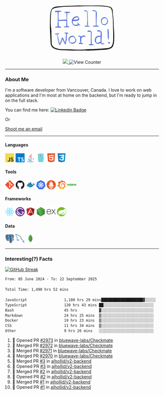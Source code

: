 <div align="center">
    <img src="./img/hello_world.webp" height="200px" width="">
    <div>
        <a href="https://www.linkedin.com/in/ajhollid">
            <img src="https://img.shields.io/badge/LinkedIn-blue"/>
        </a>
        <img src="https://komarev.com/ghpvc/?username=ajhollid&color=yellow" alt="View Counter">
    </div>
</div>

---

### About Me

I'm a software developer from Vancouver, Canada. I love to work on web applications and I'm most at home on the backend, but I'm ready to jump in on the full stack.

You can find me here: [![Linkedin Badge](https://img.shields.io/badge/-ajhollid-blue?style=flat&logo=Linkedin&logoColor=white)](https://www.linkedin.com/in/ajhollid)

Or

[Shoot me an email](mailto:ajhollid@gmail.com)

---

#### Languages

<div>
    <img src="./img/devicons/javascript-original.svg" width=30 height=30 alt="JavaScript">
    <img src="/img/devicons/typescript-original.svg" width=30 height=30 alt="TypeScript">
    <img src="./img/devicons/java-original.svg" width=30 height=30 alt="Java">
    <img src="./img/devicons/go-original.svg" width=30 height=30 alt="Golang">
    <img src="./img/devicons/html5-original.svg" width=30 height=30 alt="HTML 5">
    <img src="./img/devicons/css3-original.svg" width=30 height=30 alt="CSS 3">
</div>

#### Tools

<div>
    <img src="./img/devicons/git-original.svg" width=30 height=30 alt="Git">
    <img src="./img/devicons/github-original.svg" width=30 height=30 alt="Github">
    <img src="./img/devicons/docker-original.svg" width=30 
    height=30 alt="Docker">
    <img src="./img/devicons/kubernetes-original.svg" width=30 height=30 alt="K8">
    <img src="./img/devicons/prometheus-original.svg" width=30 height=30 alt="Prometheus">
    <img src="./img/devicons/grafana-original.svg" width=30 height=30 alt="Grafana">
    <img src="./img/devicons/nginx-original.svg" width=30 height=30 alt="Nginx">
</div>

#### Frameworks

<div>
    <img src="./img/devicons/react-original.svg" width=30 height=30 alt="React">
    <img src="./img/devicons/gatsby-original.svg" width=30 height=30 alt="Gatsby">
    <img src="./img/devicons/angularjs-original.svg" width=30 height=30 alt="AngularJS">
    <img src="./img/devicons/nodejs-original.svg" width=30 height=30 alt="NodeJS">
    <img src="./img/devicons/express-original.svg" width=30 height=30 alt="Express">
    <img src="./img/devicons/spring-original.svg" width=30 height=30 alt="Spring">
</div>

#### Data

<div>
    <img src="./img/devicons/postgresql-original.svg" width=30 height=30 alt="Postgresql">
    <img src="./img/devicons/mysql-original.svg" width=30 height=30 alt="Mysql">
    <img src="./img/devicons/mongodb-original.svg" width=30 height=30 alt="MongoDB">
</div>

---

### Interesting(?) Facts

[![GitHub Streak](http://github-readme-streak-stats.herokuapp.com?user=ajhollid)](https://git.io/streak-stats)

 <!--START_SECTION:waka-->

```txt
From: 05 June 2024 - To: 22 September 2025

Total Time: 1,490 hrs 52 mins

JavaScript                 1,180 hrs 29 mins███████████████████▓░░░░░   78.68 %
TypeScript                 120 hrs 43 mins ██░░░░░░░░░░░░░░░░░░░░░░░   08.05 %
Bash                       45 hrs          ▓░░░░░░░░░░░░░░░░░░░░░░░░   03.00 %
Markdown                   24 hrs 25 mins  ▒░░░░░░░░░░░░░░░░░░░░░░░░   01.63 %
Docker                     19 hrs 23 mins  ▒░░░░░░░░░░░░░░░░░░░░░░░░   01.29 %
CSS                        11 hrs 34 mins  ▒░░░░░░░░░░░░░░░░░░░░░░░░   00.77 %
Other                      9 hrs 26 mins   ░░░░░░░░░░░░░░░░░░░░░░░░░   00.63 %
```

<!--END_SECTION:waka-->


<!--START_SECTION:activity-->
1. 💪 Opened PR [#2973](https://github.com/bluewave-labs/Checkmate/pull/2973) in [bluewave-labs/Checkmate](https://github.com/bluewave-labs/Checkmate)
2. 🎉 Merged PR [#2972](https://github.com/bluewave-labs/Checkmate/pull/2972) in [bluewave-labs/Checkmate](https://github.com/bluewave-labs/Checkmate)
3. 🎉 Merged PR [#2971](https://github.com/bluewave-labs/Checkmate/pull/2971) in [bluewave-labs/Checkmate](https://github.com/bluewave-labs/Checkmate)
4. 🎉 Merged PR [#2970](https://github.com/bluewave-labs/Checkmate/pull/2970) in [bluewave-labs/Checkmate](https://github.com/bluewave-labs/Checkmate)
5. 🎉 Merged PR [#3](https://github.com/ajhollid/v2-backend/pull/3) in [ajhollid/v2-backend](https://github.com/ajhollid/v2-backend)
6. 💪 Opened PR [#3](https://github.com/ajhollid/v2-backend/pull/3) in [ajhollid/v2-backend](https://github.com/ajhollid/v2-backend)
7. 🎉 Merged PR [#2](https://github.com/ajhollid/v2-backend/pull/2) in [ajhollid/v2-backend](https://github.com/ajhollid/v2-backend)
8. 💪 Opened PR [#2](https://github.com/ajhollid/v2-backend/pull/2) in [ajhollid/v2-backend](https://github.com/ajhollid/v2-backend)
9. 🎉 Merged PR [#1](https://github.com/ajhollid/v2-backend/pull/1) in [ajhollid/v2-backend](https://github.com/ajhollid/v2-backend)
10. 💪 Opened PR [#1](https://github.com/ajhollid/v2-backend/pull/1) in [ajhollid/v2-backend](https://github.com/ajhollid/v2-backend)
<!--END_SECTION:activity-->
